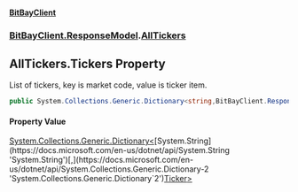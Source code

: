 #### [BitBayClient](./index.md 'index')
### [BitBayClient.ResponseModel](./BitBayClient-ResponseModel.md 'BitBayClient.ResponseModel').[AllTickers](./BitBayClient-ResponseModel-AllTickers.md 'BitBayClient.ResponseModel.AllTickers')
## AllTickers.Tickers Property
List of tickers, key is market code, value is ticker item.  
```csharp
public System.Collections.Generic.Dictionary<string,BitBayClient.ResponseModel.Ticker> Tickers { get; set; }
```
#### Property Value
[System.Collections.Generic.Dictionary&lt;](https://docs.microsoft.com/en-us/dotnet/api/System.Collections.Generic.Dictionary-2 'System.Collections.Generic.Dictionary`2')[System.String](https://docs.microsoft.com/en-us/dotnet/api/System.String 'System.String')[,](https://docs.microsoft.com/en-us/dotnet/api/System.Collections.Generic.Dictionary-2 'System.Collections.Generic.Dictionary`2')[Ticker](./BitBayClient-ResponseModel-Ticker.md 'BitBayClient.ResponseModel.Ticker')[&gt;](https://docs.microsoft.com/en-us/dotnet/api/System.Collections.Generic.Dictionary-2 'System.Collections.Generic.Dictionary`2')  
